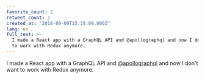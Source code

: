 ```yaml
---
favorite_count: 2
retweet_count: 1
created_at: "2018-09-09T15:39:09.000Z"
lang: en
full_text: >-
  I made a React app with a GraphQL API and @apollographql and now I don't want
  to work with Redux anymore.
---
```


I made a React app with a GraphQL API and
[@apollographql](https://twitter.com/apollographql) and now I don't want to work
with Redux anymore.
